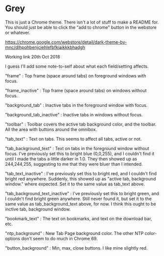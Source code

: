 # Grey
This is just a Chrome theme. There isn't a lot of stuff to make a README for.
You should just be able to click the "add to chrome" button in the webstore or whatever.

https://chrome.google.com/webstore/detail/dark-theme-by-mnc/dlhpohbenjciehlefbfkiaikkkbhadgh

Working link 20th Oct 2018

I guess I'll add some note-to-self about what each field/setting affects.

"frame" :
 Top frame (space around tabs) on foreground windows with focus.

"frame_inactive" :
 Top frame (space around tabs) on windows without focus.

"background_tab" :
 Inactive tabs in the foreground window with focus.

"background_tab_inactive" :
 Inactive tabs in windows without focus.

"toolbar" :
 Toolbar covers the active tab background color, and the toolbar. All the area with buttons around the omnibox.

"tab_text" :
 Text on tabs. This seems to affect all tabs, active or not.

"tab_background_text" :
 Text on tabs in the foreground window without focus.
 I've previously set this to bright blue (0,0,255), and I couldn't find it until I made the tabs a little darker in 1.0.
 They then showed up as 244,244,255, suggesting to me that they were bluer than I intended.

"tab_text_inactive" :
 I've previously set this to bright red, and I couldn't find bright red anywhere. Suddenly, this showed up as "active tab, background window." where expected. Set it to the same value as tab_text above.

"tab_background_text_inactive" :
 I've previously set this to bright green, and I couldn't find bright green anywhere. Still never found it, but set it to the same value as tab_background_text above, for now.
 I think this ought to be inctive tab, background window.

"bookmark_text" :
 The text on bookmarks, and text on the download bar, etc.

"ntp_background" :
 New Tab Page background color. The other NTP color-options don't seem to do much in Chrome 69.

"button_background" :
 Min, max, close buttons. I like mine slightly red.
